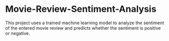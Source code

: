 # Movie-Review-Sentiment-Analysis
This project uses a trained machine learning model to analyze the sentiment of the entered movie review and predicts whether the sentiment is positive or negative.
